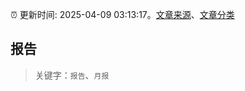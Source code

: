 :alarm_clock: 更新时间: 2025-04-09 03:13:17。[文章来源](/README.md)、[文章分类](/TAGS.md)

## 报告


> 关键字：`报告`、`月报`



